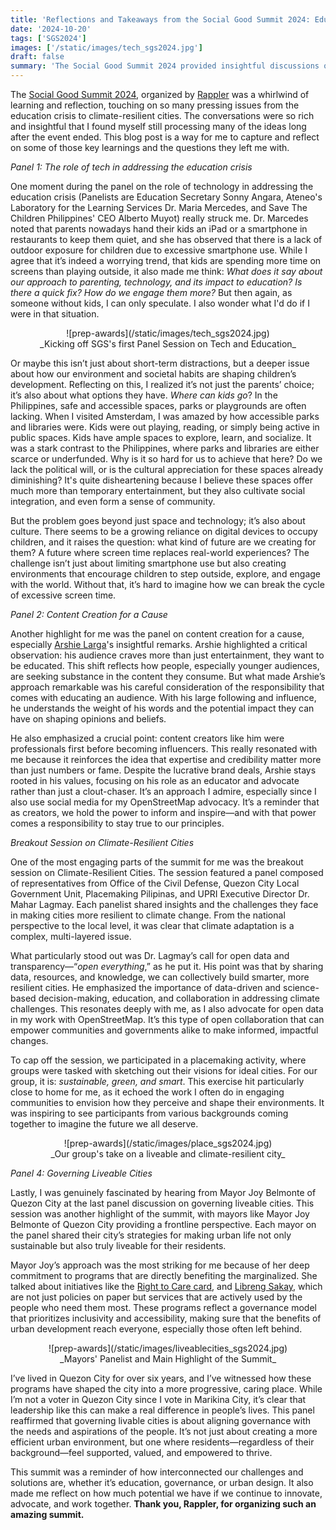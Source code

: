 ```yaml
---
title: 'Reflections and Takeaways from the Social Good Summit 2024: Education, Tech, and Liveable Cities'
date: '2024-10-20'
tags: ['SGS2024']
images: ['/static/images/tech_sgs2024.jpg']
draft: false
summary: 'The Social Good Summit 2024 provided insightful discussions on tech, AI, and governance, highlighting the growing importance of education, open data, and inclusive urban development. Key takeaways included reflections on content creation, placemaking, and hearing from inspiring leaders like Mayor Joy Belmonte, whose programs are making tangible impacts in Quezon City.'
---
```


The [Social Good Summit 2024](https://www.rappler.com/moveph/social-good-summit/), organized by [Rappler](https://www.rappler.com/) was a whirlwind of learning and reflection, touching on so many pressing issues from the education crisis to climate-resilient cities. The conversations were so rich and insightful that I found myself still processing many of the ideas long after the event ended. This blog post is a way for me to capture and reflect on some of those key learnings and the questions they left me with.

_Panel 1: The role of tech in addressing the education crisis_

One moment during the panel on the role of technology in addressing the education crisis (Panelists are Education Secretary Sonny Angara, Ateneo's Laboratory for the Learning Services Dr. Maria Mercedes, and Save The Children Philippines' CEO Alberto Muyot) really struck me. Dr. Marcedes noted that parents nowadays hand their kids an iPad or a smartphone in restaurants to keep them quiet, and she has observed that there is a lack of outdoor exposure for children due to excessive smartphone use. While I agree that it’s indeed a worrying trend, that kids are spending more time on screens than playing outside, it also made me think: _What does it say about our approach to parenting, technology, and its impact to education? Is there a quick fix? How do we engage them more?_ But then again, as someone without kids, I can only speculate. I also wonder what I'd do if I were in that situation.

<center>![prep-awards](/static/images/tech_sgs2024.jpg)</center>
<center>_Kicking off SGS's first Panel Session on Tech and Education_</center>

Or maybe this isn’t just about short-term distractions, but a deeper issue about how our environment and societal habits are shaping children’s development. Reflecting on this, I realized it’s not just the parents’ choice; it’s also about what options they have. _Where can kids go_? In the Philippines, safe and accessible spaces, parks or playgrounds are often lacking. When I visited Amsterdam, I was amazed by how accessible parks and libraries were. Kids were out playing, reading, or simply being active in public spaces. Kids have ample spaces to explore, learn, and socialize. It was a stark contrast to the Philippines, where parks and libraries are either scarce or underfunded. Why is it so hard for us to achieve that here? Do we lack the political will, or is the cultural appreciation for these spaces already diminishing? It's quite disheartening because I believe these spaces offer much more than temporary entertainment, but they also cultivate social integration, and even form a sense of community.

But the problem goes beyond just space and technology; it’s also about culture. There seems to be a growing reliance on digital devices to occupy children, and it raises the question: what kind of future are we creating for them? A future where screen time replaces real-world experiences? The challenge isn’t just about limiting smartphone use but also creating environments that encourage children to step outside, explore, and engage with the world. Without that, it’s hard to imagine how we can break the cycle of excessive screen time.

_Panel 2: Content Creation for a Cause_

Another highlight for me was the panel on content creation for a cause, especially [Arshie Larga](https://www.tiktok.com/@arshielife?lang=en)'s insightful remarks. Arshie highlighted a critical observation: his audience craves more than just entertainment, they want to be educated. This shift reflects how people, especially younger audiences, are seeking substance in the content they consume. But what made Arshie’s approach remarkable was his careful consideration of the responsibility that comes with educating an audience. With his large following and influence, he understands the weight of his words and the potential impact they can have on shaping opinions and beliefs.

He also emphasized a crucial point: content creators like him were professionals first before becoming influencers. This really resonated with me because it reinforces the idea that expertise and credibility matter more than just numbers or fame. Despite the lucrative brand deals, Arshie stays rooted in his values, focusing on his role as an educator and advocate rather than just a clout-chaser. It’s an approach I admire, especially since I also use social media for my OpenStreetMap advocacy. It’s a reminder that as creators, we hold the power to inform and inspire—and with that power comes a responsibility to stay true to our principles.

_Breakout Session on Climate-Resilient Cities_

One of the most engaging parts of the summit for me was the breakout session on Climate-Resilient Cities. The session featured a panel composed of representatives from Office of the Civil Defense, Quezon City Local Government Unit, Placemaking Pilipinas, and UPRI Executive Director Dr. Mahar Lagmay. Each panelist shared insights and the challenges they face in making cities more resilient to climate change. From the national perspective to the local level, it was clear that climate adaptation is a complex, multi-layered issue.

What particularly stood out was Dr. Lagmay’s call for open data and transparency—“_open everything_,” as he put it. His point was that by sharing data, resources, and knowledge, we can collectively build smarter, more resilient cities. He emphasized the importance of data-driven and science-based decision-making, education, and collaboration in addressing climate challenges. This resonates deeply with me, as I also advocate for open data in my work with OpenStreetMap. It’s this type of open collaboration that can empower communities and governments alike to make informed, impactful changes.

To cap off the session, we participated in a placemaking activity, where groups were tasked with sketching out their visions for ideal cities. For our group, it is: _sustainable, green, and smart_. This exercise hit particularly close to home for me, as it echoed the work I often do in engaging communities to envision how they perceive and shape their environments. It was inspiring to see participants from various backgrounds coming together to imagine the future we all deserve.

<center>![prep-awards](/static/images/place_sgs2024.jpg)</center>
<center>_Our group's take on a liveable and climate-resilient city_</center>

_Panel 4: Governing Liveable Cities_

Lastly, I was genuinely fascinated by hearing from Mayor Joy Belmonte of Quezon City at the last panel discussion on governing liveable cities. This session was another highlight of the summit, with mayors like Mayor Joy Belmonte of Quezon City providing a frontline perspective. Each mayor on the panel shared their city’s strategies for making urban life not only sustainable but also truly liveable for their residents.

Mayor Joy’s approach was the most striking for me because of her deep commitment to programs that are directly benefiting the marginalized. She talked about initiatives like the [Right to Care card](https://mb.com.ph/2024/2/20/qc-council-passes-ordinance-strengthening-right-to-care-card-for-lgbtqia-1), and [Libreng Sakay](https://www.facebook.com/QCGov/posts/-libreng-sakay-sa-qc-tuloy-tuloy-ang-libreng-serbisyo-ng-ating-q-city-bus-para-s/519138653734112/), which are not just policies on paper but services that are actively used by the people who need them most. These programs reflect a governance model that prioritizes inclusivity and accessibility, making sure that the benefits of urban development reach everyone, especially those often left behind.

<center>![prep-awards](/static/images/liveablecities_sgs2024.jpg)</center>
<center>_Mayors' Panelist and Main Highlight of the Summit_</center>

I’ve lived in Quezon City for over six years, and I’ve witnessed how these programs have shaped the city into a more progressive, caring place. While I’m not a voter in Quezon City since I vote in Marikina City, it’s clear that leadership like this can make a real difference in people’s lives. This panel reaffirmed that governing livable cities is about aligning governance with the needs and aspirations of the people. It’s not just about creating a more efficient urban environment, but one where residents—regardless of their background—feel supported, valued, and empowered to thrive.

This summit was a reminder of how interconnected our challenges and solutions are, whether it’s education, governance, or urban design. It also made me reflect on how much potential we have if we continue to innovate, advocate, and work together. **Thank you, Rappler, for organizing such an amazing summit.**
